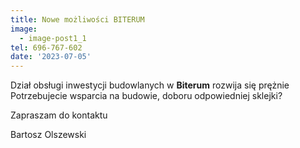 ```yaml
---
title: Nowe możliwości BITERUM
image:
  - image-post1_1
tel: 696-767-602
date: '2023-07-05'
---
```

Dział obsługi inwestycji budowlanych w **Biterum** rozwija się prężnie
Potrzebujecie wsparcia na budowie, doboru odpowiedniej sklejki?

Zapraszam do kontaktu

Bartosz Olszewski